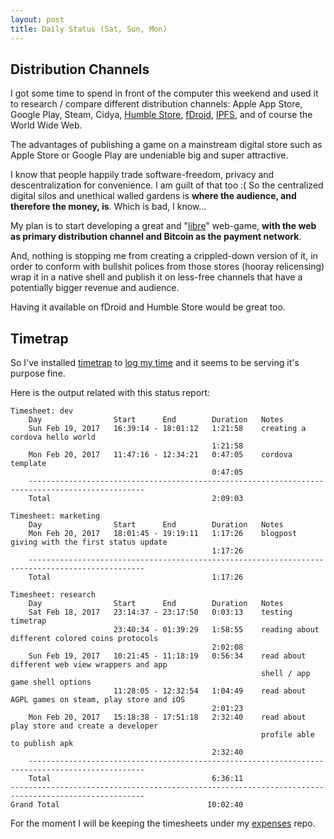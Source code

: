 ```yaml
---
layout: post
title: Daily Status (Sat, Sun, Mon)
---
```


## Distribution Channels

I got some time to spend in front of the computer
this weekend and used it to research / compare different
distribution channels: Apple App Store, 
Google Play, Steam, Cidya, 
[Humble Store][humble store], [fDroid][fdroid],
[IPFS][ipfs], and of course the World Wide Web.

The advantages of publishing a game on a mainstream
digital store such as Apple Store or Google Play
are undeniable big and super attractive.

I know that people happily trade software-freedom, 
privacy and descentralization for convenience. 
I am guilt of that too :( 
So the centralized digital silos and unethical 
walled gardens is **where the audience, and therefore
the money, is**. Which is bad, I know…

My plan is to start developing a great and "[libre][libre]"
web-game, **with the web as primary distribution channel
and Bitcoin as the payment network**.

And, nothing is stopping me from creating a crippled-down
version of it, in order to conform with
bullshit polices from those stores (hooray relicensing)
wrap it in a native shell and publish it on 
less-free channels that have a potentially bigger
revenue and audience.

Having it available on fDroid and Humble Store would be great too.

## Timetrap

So I've installed [timetrap][timetrap] to [log my
time][timesheet post] and it seems to be serving it's purpose fine.

Here is the output related with this status report:

```
Timesheet: dev
    Day                Start      End        Duration   Notes
    Sun Feb 19, 2017   16:39:14 - 18:01:12   1:21:58    creating a cordova hello world
                                             1:21:58
    Mon Feb 20, 2017   11:47:16 - 12:34:21   0:47:05    cordova template
                                             0:47:05
    ------------------------------------------------------------------------------------------------
    Total                                    2:09:03

Timesheet: marketing
    Day                Start      End        Duration   Notes
    Mon Feb 20, 2017   18:01:45 - 19:19:11   1:17:26    blogpost giving with the first status update
                                             1:17:26
    ------------------------------------------------------------------------------------------------
    Total                                    1:17:26

Timesheet: research
    Day                Start      End        Duration   Notes
    Sat Feb 18, 2017   23:14:37 - 23:17:50   0:03:13    testing timetrap
                       23:40:34 - 01:39:29   1:58:55    reading about different colored coins protocols
                                             2:02:08
    Sun Feb 19, 2017   10:21:45 - 11:18:19   0:56:34    read about different web view wrappers and app
                                                        shell / app game shell options
                       11:28:05 - 12:32:54   1:04:49    read about AGPL games on steam, play store and iOS
                                             2:01:23
    Mon Feb 20, 2017   15:18:38 - 17:51:18   2:32:40    read about play store and create a developer
                                                        profile able to publish apk
                                             2:32:40
    ------------------------------------------------------------------------------------------------
    Total                                    6:36:11
----------------------------------------------------------------------------------------------------
Grand Total                                 10:02:40

```

For the moment I will be keeping the timesheets under my [expenses][expenses] repo.


[cidya]: http://cydia.saurik.com/
[humble store]: https://www.humblebundle.com/store
[fdroid]: https://f-droid.org/
[ipfs]: https://ipfs.io/
[timetrap]: https://github.com/samg/timetrap
[expenses]: https://github.com/20kbudget/expenses
[libre]: https://www.fsf.org/about/what-is-free-software
[timesheet post]: http://blog.20kbudget.com/2017/02/18/timesheet.html
